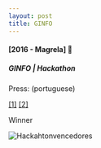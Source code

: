 ```yaml
---
layout: post
title: GINFO
---
```


#### [2016 - Magrela] 🥈
##### GINFO | Hackathon

Press: (portuguese)

[[1]](http://imasters.com.br/noticia/acompanhe-fotos-do-angelhack-realizado-na-sede-da-ibm-brasil)
[[2]](https://translate.google.com/translate?hl=en&sl=pt&u=http://www.timaissimples.com.br/2016/04/angelhacknaibm/&prev=search)

Winner 

<img class="img img-responsive" src="http://s3.amazonaws.com/somebodyio-production/projects/pictures/000/000/563/page/hackahtonvencedores.jpg?1463974664" alt="Hackahtonvencedores" />
